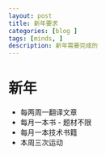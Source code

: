 ```yaml
---
layout: post
title: 新年要求
categories: [blog ]
tags: [minds, ]
description: 新年需要完成的
---
```




# 新年

- 每两周一翻译文章
- 每月一本书 - 题材不限 
- 每月一本技术书籍
- 本周三次运动